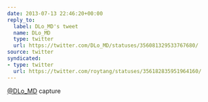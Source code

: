 ```yaml
---
date: 2013-07-13 22:46:20+00:00
reply_to:
  label: DLo_MD's tweet
  name: DLo_MD
  type: twitter
  url: https://twitter.com/DLo_MD/statuses/356081329533767680/
source: twitter
syndicated:
- type: twitter
  url: https://twitter.com/roytang/statuses/356182835951964160/
---
```


[@DLo_MD](https://twitter.com/DLo_MD/) capture